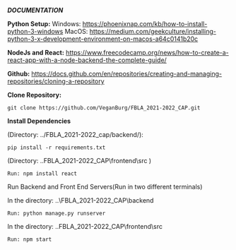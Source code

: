 ***DOCUMENTATION***

**Python Setup:**
Windows: <https://phoenixnap.com/kb/how-to-install-python-3-windows>
MacOS: <https://medium.com/geekculture/installing-python-3-x-development-environment-on-macos-a64c0141b20c>

**NodeJs and React:** <https://www.freecodecamp.org/news/how-to-create-a-react-app-with-a-node-backend-the-complete-guide/>

**Github:** <https://docs.github.com/en/repositories/creating-and-managing-repositories/cloning-a-repository>

**Clone Repository:**

```
git clone https://github.com/VeganBurg/FBLA_2021-2022_CAP.git
```
**Install Dependencies**

(Directory: ../FBLA_2021-2022_cap/backend/):
```
pip install -r requirements.txt
```

(Directory: ..FBLA_2021-2022_CAP\frontend\src )
```
Run: npm install react
```
Run Backend and Front End Servers(Run in two different terminals)


In the directory: ..\FBLA_2021-2022_CAP\backend
```
Run: python manage.py runserver
```

In the directory: ..FBLA_2021-2022_CAP\frontend\src
```
Run: npm start
```

